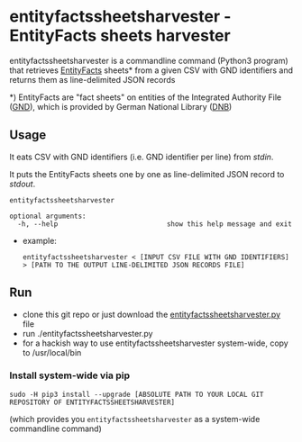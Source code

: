 # entityfactssheetsharvester - EntityFacts sheets harvester

entityfactssheetsharvester is a commandline command (Python3 program) that retrieves [EntityFacts](https://www.dnb.de/EN/Professionell/Metadatendienste/Datenbezug/Entity-Facts/entity-facts_node.html) sheets* from a given CSV with GND identifiers and returns them as line-delimited JSON records

*) EntityFacts are "fact sheets" on entities of the Integrated Authority File ([GND](https://www.dnb.de/EN/Professionell/Standardisierung/GND/gnd_node.html)), which is provided by German National Library ([DNB](https://www.dnb.de/EN/Home/home_node.html))

## Usage

It eats CSV with GND identifiers (i.e. GND identifier per line) from *stdin*.

It puts the EntityFacts sheets one by one as line-delimited JSON record to *stdout*.

```
entityfactssheetsharvester

optional arguments:
  -h, --help                           show this help message and exit
```

* example:
    ```
    entityfactssheetsharvester < [INPUT CSV FILE WITH GND IDENTIFIERS] > [PATH TO THE OUTPUT LINE-DELIMITED JSON RECORDS FILE]
    ```
## Run

* clone this git repo or just download the [entityfactssheetsharvester.py](entityfactssheetsharvester/entityfactssheetsharvester.py) file
* run ./entityfactssheetsharvester.py
* for a hackish way to use entityfactssheetsharvester system-wide, copy to /usr/local/bin

### Install system-wide via pip

```
sudo -H pip3 install --upgrade [ABSOLUTE PATH TO YOUR LOCAL GIT REPOSITORY OF ENTITYFACTSSHEETSHARVESTER]
```
(which provides you ```entityfactssheetsharvester``` as a system-wide commandline command)
